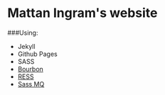 # Mattan Ingram's website

###Using:

- Jekyll
- Github Pages
- SASS
- [Bourbon](http://bourbon.io/)
- [RESS](https://github.com/filipelinhares/ress)
- [Sass MQ](http://sass-mq.github.io/sass-mq/)
